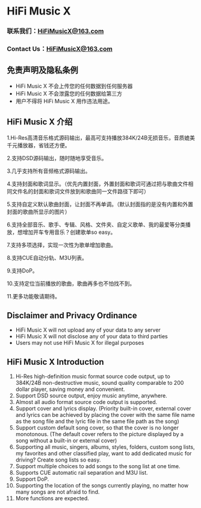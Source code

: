 # HiFi Music X

### 联系我们：HiFiMusicX@163.com

### Contact Us：HiFiMusicX@163.com

## 免责声明及隐私条例

- HiFi Music X 不会上传您的任何数据到任何服务器
- HiFi Music X 不会泄露您的任何数据给第三方
- 用户不得将 HiFi Music X 用作违法用途。

## HiFi Music X 介绍

1.Hi-Res高清音乐格式源码输出，最高可支持播放384K/24B无损音乐，音质媲美千元播放器，省钱还方便。

2.支持DSD源码输出，随时随地享受音乐。

3.几乎支持所有音频格式源码输出。

4.支持封面和歌词显示。（优先内置封面，外置封面和歌词可通过把与歌曲文件相同文件名的封面和歌词文件放到和歌曲同一文件路径下即可）

5.支持自定义默认歌曲封面，让封面不再单调。（默认封面指的是没有内置和外置封面的歌曲所显示的图片）

6.支持全部音乐、歌手、专辑、风格、文件夹、自定义歌单、我的最爱等分类播放，想增加开车专用音乐？创建歌单so easy。

7.支持多项选择，实现一次性为歌单增加歌曲。

8.支持CUE自动分轨、M3U列表。

9.支持DoP。

10.支持定位当前播放的歌曲，歌曲再多也不怕找不到。

11.更多功能敬请期待。



## Disclaimer and Privacy Ordinance

- HiFi Music X will not upload any of your data to any server 
- HiFi Music X will not disclose any of your data to third parties
- Users may not use HiFi Music X for illegal purposes

## HiFi Music X Introduction

1. Hi-Res high-definition music format source code output, up to 384K/24B non-destructive music, sound quality comparable to 200 dollar player, saving money and convenient.
2. Support DSD source output, enjoy music anytime, anywhere.
3. Almost all audio format source code output is supported.
4. Support cover and lyrics display. (Priority built-in cover, external cover and lyrics can be achieved by placing the cover with the same file name as the song file and the lyric file in the same file path as the song)
5. Support custom default song cover, so that the cover is no longer monotonous. (The default cover refers to the picture displayed by a song without a built-in or external cover)
6. Supporting all music, singers, albums, styles, folders, custom song lists, my favorites and other classified play, want to add dedicated music for driving? Create song lists so easy.
7. Support multiple choices to add songs to the song list at one time.
8. Supports CUE automatic rail separation and M3U list.
9. Support DoP.
10. Supporting the location of the songs currently playing, no matter how many songs are not afraid to find.
11. More functions are expected.
